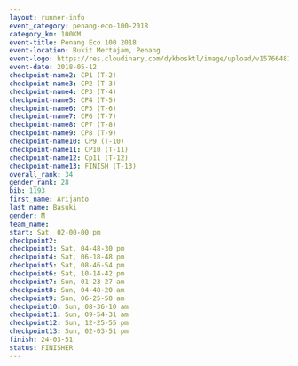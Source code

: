 ```yaml
--- 
layout: runner-info 
event_category: penang-eco-100-2018 
category_km: 100KM 
event-title: Penang Eco 100 2018 
event-location: Bukit Mertajam, Penang 
event-logo: https://res.cloudinary.com/dykbosktl/image/upload/v1576648106/Logo/Logo_lovxhg.jpg 
event-date: 2018-05-12 
checkpoint-name2: CP1 (T-2) 
checkpoint-name3: CP2 (T-3) 
checkpoint-name4: CP3 (T-4) 
checkpoint-name5: CP4 (T-5) 
checkpoint-name6: CP5 (T-6) 
checkpoint-name7: CP6 (T-7) 
checkpoint-name8: CP7 (T-8) 
checkpoint-name9: CP8 (T-9) 
checkpoint-name10: CP9 (T-10) 
checkpoint-name11: CP10 (T-11) 
checkpoint-name12: Cp11 (T-12) 
checkpoint-name13: FINISH (T-13) 
overall_rank: 34
gender_rank: 28
bib: 1193
first_name: Arijanto
last_name: Basuki
gender: M
team_name: 
start: Sat, 02-00-00 pm
checkpoint2: 
checkpoint3: Sat, 04-48-30 pm
checkpoint4: Sat, 06-18-48 pm
checkpoint5: Sat, 08-46-54 pm
checkpoint6: Sat, 10-14-42 pm
checkpoint7: Sun, 01-23-27 am
checkpoint8: Sun, 04-48-20 am
checkpoint9: Sun, 06-25-58 am
checkpoint10: Sun, 08-36-10 am
checkpoint11: Sun, 09-54-31 am
checkpoint12: Sun, 12-25-55 pm
checkpoint13: Sun, 02-03-51 pm
finish: 24-03-51
status: FINISHER
--- 
```

